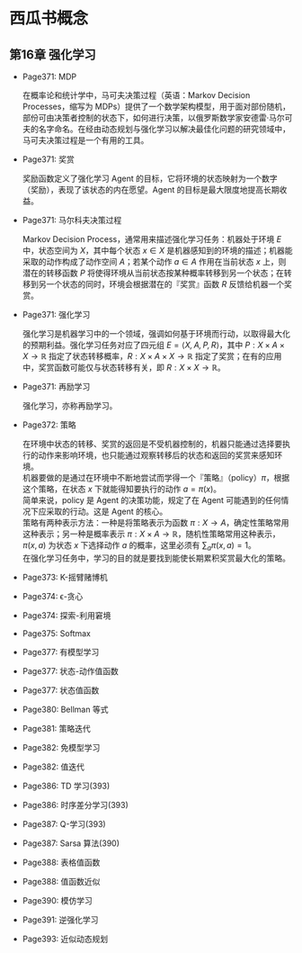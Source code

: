 # 西瓜书概念



## 第16章 强化学习


- Page371: MDP
  
  在概率论和统计学中，马可夫决策过程（英语：Markov Decision Processes，缩写为 MDPs）提供了一个数学架构模型，用于面对部份随机，部份可由决策者控制的状态下，如何进行决策，以俄罗斯数学家安德雷·马尔可夫的名字命名。在经由动态规划与强化学习以解决最佳化问题的研究领域中，马可夫决策过程是一个有用的工具。
  
- Page371: 奖赏
  
  奖励函数定义了强化学习 Agent 的目标，它将环境的状态映射为一个数字（奖励），表现了该状态的内在愿望。Agent 的目标是最大限度地提高长期收益。
  
- Page371: 马尔科夫决策过程
  
  Markov Decision Process，通常用来描述强化学习任务：机器处于环境 $E$ 中，状态空间为 $X$，其中每个状态 $x \in X$ 是机器感知到的环境的描述；机器能采取的动作构成了动作空间 $A$；若某个动作 $a \in A$ 作用在当前状态 $x$ 上，则潜在的转移函数 $P$ 将使得环境从当前状态按某种概率转移到另一个状态；在转移到另一个状态的同时，环境会根据潜在的『奖赏』函数 $R$ 反馈给机器一个奖赏。
  
- Page371: 强化学习
  
  强化学习是机器学习中的一个领域，强调如何基于环境而行动，以取得最大化的预期利益。强化学习任务对应了四元组 $E = \langle \mathit{X,A,P,R} \rangle$，其中 $P: X \times A \times X \to \mathbb{R}$ 指定了状态转移概率，$R: X \times A \times X \to \mathbb{R}$ 指定了奖赏；在有的应用中，奖赏函数可能仅与状态转移有关，即 $R: X \times X \to \mathbb{R}$。
  
- Page371: 再励学习
  
  强化学习，亦称再励学习。
  
- Page372: 策略
  
  在环境中状态的转移、奖赏的返回是不受机器控制的，机器只能通过选择要执行的动作来影响环境，也只能通过观察转移后的状态和返回的奖赏来感知环境。  
  机器要做的是通过在环境中不断地尝试而学得一个『策略』（policy）$\pi$，根据这个策略，在状态 $x$ 下就能得知要执行的动作 $a = \pi(x)$。  
  简单来说，policy 是 Agent 的决策功能，规定了在 Agent 可能遇到的任何情况下应采取的行动。这是 Agent 的核心。  
  策略有两种表示方法：一种是将策略表示为函数 $\pi: X \to A$，确定性策略常用这种表示；另一种是概率表示 $\pi: X \times A \to \mathbb{R}$，随机性策略常用这种表示，$\pi(x,a)$ 为状态 $x$ 下选择动作 $a$ 的概率，这里必须有 $\sum_a \pi(x,a) = 1$。  
  在强化学习任务中，学习的目的就是要找到能使长期累积奖赏最大化的策略。
  
- Page373: K-摇臂赌博机
- Page374: ϵ-贪心
- Page374: 探索-利用窘境
- Page375: Softmax
- Page377: 有模型学习
- Page377: 状态-动作值函数
- Page377: 状态值函数
- Page380: Bellman 等式
- Page381: 策略迭代
- Page382: 免模型学习
- Page382: 值迭代
- Page386: TD 学习(393)
- Page386: 时序差分学习(393)
- Page387: Q-学习(393)
- Page387: Sarsa 算法(390)
- Page388: 表格值函数
- Page388: 值函数近似
- Page390: 模仿学习
- Page391: 逆强化学习
- Page393: 近似动态规划
